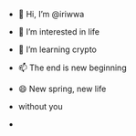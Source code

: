 - 👋 Hi, I’m @iriwwa
- 👀 I’m interested in life
- 🌱 I’m learning crypto
  
- 📫 The end is new beginning
- 😄 New spring, new life
- without you
- 

<!---
iriwwa/iriwwa is a ✨ special ✨ repository because its `README.md` (this file) appears on your GitHub profile.
You can click the Preview link to take a look at your changes.
--->
